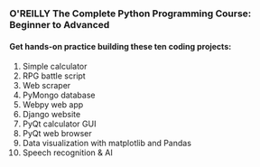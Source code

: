 ### O'REILLY The Complete Python Programming Course: Beginner to Advanced
#### Get hands-on practice building these ten coding projects:

1. Simple calculator
2. RPG battle script
3. Web scraper
4. PyMongo database
5. Webpy web app
6. Django website
7. PyQt calculator GUI
8. PyQt web browser
9. Data visualization with matplotlib and Pandas
10. Speech recognition & AI
